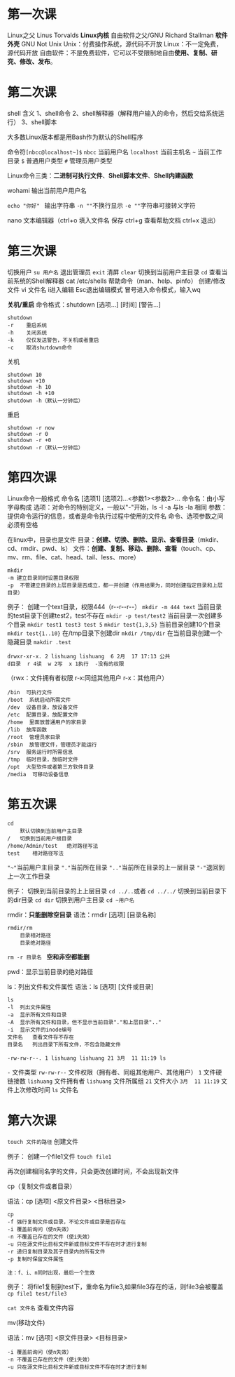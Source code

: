 # 第一次课
Linux之父   Linus Torvalds   **Linux内核**
自由软件之父/GNU   Richard Stallman  **软件外壳**
GNU Not Unix
Unix：付费操作系统，源代码不开放
Linux：不一定免费，源代码开放
自由软件：不是免费软件，它可以不受限制地自由**使用、复制、研究、修改、发布**。

# 第二次课
shell
含义
1、shell命令
2、shell解释器（解释用户输入的命令，然后交给系统运行）
3、shell脚本

大多数Linux版本都是用Bash作为默认的Shell程序

命令符`[nbcc@localhost~]$`
`nbcc` 当前用户名
`localhost` 当前主机名
`~` 当前工作目录 
`$` 普通用户类型
`#` 管理员用户类型

Linux命令三类：**二进制可执行文件**、**Shell脚本文件**、**Shell内建函数**

wohami 输出当前用户用户名

`echo "你好" `  输出字符串
`-n ""`不换行显示
`-e ""`字符串可接转义字符

nano 文本编辑器（ctrl+o 填入文件名 保存    ctrl+g 查看帮助文档    ctrl+x 退出）

# 第三次课
切换用户   `su 用户名`
退出管理员   `exit`
清屏   `clear`
切换到当前用户主目录   `cd`
查看当前系统的Shell解释器   cat /etc/shells
帮助命令（man、help、pinfo）
创建/修改文件   vi 文件名    i进入编辑    Esc退出编辑模式  冒号进入命令模式，输入wq


**关机/重启**
命令格式：shutdown [选项...] [时间] [警告...]
```
shutdown 
-r    重启系统
-h    关闭系统
-k    仅仅发送警告，不关机或者重启
-c    取消shutdown命令
```
关机
```
shutdown 10
shutdown +10
shutdown -h 10
shutdown -h +10
shutdown -h（默认一分钟后）
```

重启
```
shutdown -r now
shutdown -r 0
shutdown -r +0
shutdown -r（默认一分钟后）
```

# 第四次课
Linux命令一般格式
命令名 [选项1] [选项2]...<参数1><参数2>...
命令名：由小写字母构成
选项：对命令的特别定义，一般以"-"开始，ls -l -a 与ls -la 相同
参数：提供命令运行的信息，或者是命令执行过程中使用的文件名
命令、选项参数之间必须有空格

在linux中，目录也是文件
目录：**创建、切换、删除、显示、查看目录**（mkdir、cd、rmdir、pwd、ls）
文件：**创建、复制、移动、删除、查看**（touch、cp、mv、rm、file、cat、head、tail、less、more）
```
mkdir 
-m 建立目录同时设置目录权限
-p  不管建立目录的上层目录是否成立，都一并创建（作用结果为，同时创建指定目录和上层目录）
```
例子：
创建一个text目录，权限444（r--r--r--）
`mkdir -m 444 text`
当前目录的test目录下创建test2，test不存在
`mkdir -p test/test2`
当前目录一次创建多个目录
`mkdir test1 test3 test 5`
`mkdir test{1,3,5}`
当前目录创建10个目录
`mkdir test{1..10}`
在/tmp目录下创建dir
`mkdir /tmp/dir`
在当前目录创建一个隐藏目录
`makdir .test`
```
drwxr-xr-x. 2 lishuang lishuang  6 2月  17 17:13 公共
d目录  r 4读  w 2写  x 1执行  -没有的权限
```
（rwx：文件拥有者权限  r-x:同组其他用户  r-x：其他用户）

```
/bin  可执行文件
/boot  系统启动所需文件
/dev  设备目录，放设备文件
/etc  配置目录，放配置文件
/home  里面放普通用户的家目录
/lib  放库函数
/root  管理员家目录
/sbin  放管理文件，管理员才能运行
/srv  服务运行时所需信息
/tmp  临时目录，放临时文件
/opt  大型软件或者第三方软件目录
/media  可移动设备信息
```

# 第五次课
```
cd   
    默认切换到当前用户主目录
/   切换到当前用户根目录
/home/Admin/test   绝对路径写法
test    相对路径写法
```

`"~"`当前用户主目录
`"."`当前所在目录
`".."`当前所在目录的上一层目录
`"-"`退回到上一次工作目录

例子：
切换到当前目录的上上层目录
`cd ../..`或者 `cd ../../` 
切换到当前目录下的dir目录
`cd dir`
切换到用户主目录
`cd ~用户名`

rmdir：**只能删除空目录**
语法：rmdir [选项] [目录名称]
```
rmdir/rm
    目录相对路径
    目录绝对路径
```
`rm -r 目录名 ` **空和非空都能删**

pwd：显示当前目录的绝对路径

ls：列出文件和文件属性
语法：ls [选项] [文件或目录]
```
ls
-l  列出文件属性
-a  显示所有文件和目录
-A  显示所有文件和目录，但不显示当前目录"."和上层目录".."
-i  显示文件的inode编号
文件名   查看文件存不存在
目录名   列出目录下所有文件，不包含隐藏文件
```

```
-rw-rw-r--. 1 lishuang lishuang 21 3月  11 11:19 ls
```
`-` 文件类型
`rw-rw-r--` 文件权限（拥有者、同组其他用户、其他用户）
`1` 文件硬链接数
`lishuang` 文件拥有者
`lishuang` 文件所属组
`21` 文件大小
`3月  11 11:19` 文件上次修改时间
`ls` 文件名

# 第六次课
`touch 文件的路径` 创建文件

例子：
创建一个file1文件
`touch file1`

再次创建相同名字的文件，只会更改创建时间，不会出现新文件

cp（复制文件或者目录）

语法：cp [选项] <原文件目录> <目标目录>
```
cp
-f 强行复制文件或目录，不论文件或目录是否存在
-i 覆盖前询问（使n失效）
-n 不覆盖已存在的文件（使i失效）
-u 只在源文件比目标文件新或目标文件不存在时才进行复制
-r 递归复制目录及其子目录内的所有文件
-p 复制时保留文件属性

注：f、i、n同时出现，最后一个生效
```
例子：
将file1复制到test下，重命名为file3,如果file3存在的话，则file3会被覆盖
`cp file1 test/file3`

`cat 文件名` 查看文件内容

mv(移动文件)

语法：mv [选项] <原文件目录> <目标目录>

```
-i 覆盖前询问（使n失效）
-n 不覆盖已存在的文件（使i失效）
-u 只在源文件比目标文件新或目标文件不存在时才进行复制
```